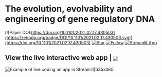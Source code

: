 

# The evolution, evolvability and engineering of gene regulatory DNA

[![Paper DOI:https://doi.org/10.1101/2021.02.17.430503](https://zenodo.org/badge/DOI/10.1101/2021.02.17.430503.svg)](https://doi.org/10.1101/2021.02.17.430503) [![Star](https://img.shields.io/github/stars/1edv/evolution.svg?logo=github&style=social)](https://github.com/1edv/evolution) [![Follow](https://img.shields.io/twitter/follow/edv_tweets?style=social)](https://www.twitter.com/edv_tweets) [![Streamlit App](https://static.streamlit.io/badges/streamlit_badge_black_white.svg)](https://share.streamlit.io/1edv/evolution/app/app.py)



## View the live interactive web app | <a href='https://share.streamlit.io/1edv/evolution/app/app.py'><img align="center" src="https://img.icons8.com/nolan/96/artificial-intelligence.png"/></a>  

[comment]: <> (<a href=https://evolution-app-vbxxkl6a7a-uc.a.run.app/><img src="https://img.icons8.com/nolan/96/artificial-intelligence.png"/></a>) 

![Example of live coding an app in Streamlit|635x380](demo.gif)




